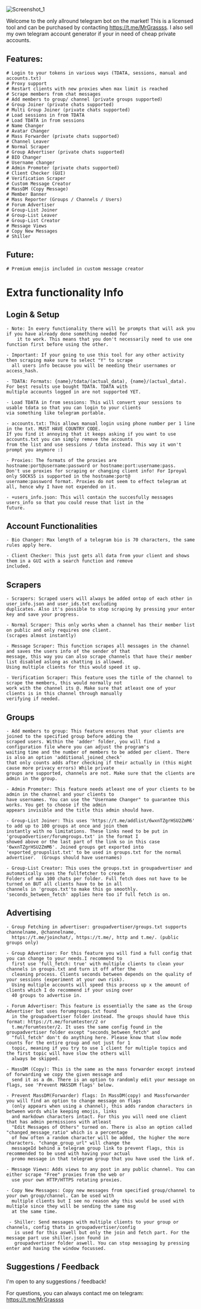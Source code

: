![Screenshot_1](https://github.com/MrGrasss/TeleBlitz-BestTelebot/assets/132838549/caca70f2-d02c-4960-ba7c-84ba61073c71)

Welcome to the only allround telegram bot on the market!
This is a licensed tool and can be purchased by contacting https://t.me/MrGrassss.
I also sell my own telegram account generator if your in need of cheap private accounts.

## Features:

    # Login to your tokens in various ways (TDATA, sessions, manual and accounts.txt)
    # Proxy support
    # Restart clients with new proxies when max limit is reached
    # Scrape members from chat messages
    # Add members to group/ channel (private groups supported)
    # Group Joiner (private chats supported)
    # Multi Group Joiner (private chats supported)
    # Load sessions in from TDATA
    # Load TDATA in from sessions
    # Name Changer
    # Avatar Changer
    # Mass Forwarder (private chats supported)
    # Channel Leaver
    # Normal Scraper
    # Group Advertiser (private chats supported)
    # BIO Changer
    # Username changer
    # Admin Promoter (private chats supported)
    # Client Checker (GUI)
    # Verification Scraper
    # Custom Message Creator
    # MassDM (Copy Message)
    # Member Banner
    # Mass Reporter (Groups / Channels / Users)
    # Forum Advertiser
    # Group-List Joiner
    # Group-List Leaver
    # Group-List Creator 
    # Message Views
    # Copy New Messages
    # Shiller

## Future:

    # Premium emojis included in custom message creator

# Extra functionality Info
## Login & Setup
    - Note: In every functionality there will be prompts that will ask you if you have already done something needed for
        it to work. This means that you don't necessarily need to use one function first before using the other.

    - Important: If your going to use this tool for any other activity then scraping make sure to select "Y" to scrape
      all users info because you will be needing their usernames or access_hash.
    
    - TDATA: Formats: {name}/tdata/(actual_data), {name}/(actual_data). For best results use bought TDATA. TDATA with 
    multiple accounts logged in are not supported YET. 
    
    - Load TDATA in from sessions: This will convert your sessions to usable tdata so that you can login to your clients
    via something like telegram portable.
    
    - accounts.txt: This allows manual login using phone number per 1 line in the txt. MUST HAVE COUNTRY CODE.
    If you find it annoying that it keeps asking if you want to use accounts.txt you can simply remove the accounts
    from the list and use sessions / tdata instead. This way it won't prompt you anymore :)
    
    - Proxies: The formats of the proxies are hostname:port@username:password or hostname:port:username:pass.
    Don't use proxies for scraping or changing client info! For Iproyal only SOCKS5 is supported in the hostname:port@
    username:password format. Proxies do not seem to effect telegram at all, hence why I have not expended on it. 
    
    - +users_info.json: This will contain the succesfully messages users_info so that you could reuse that list in the 
    future.
  
## Account Functionalities
    - Bio Changer: Max length of a telegram bio is 70 characters, the same rules apply here.
    
    - Client Checker: This just gets all data from your client and shows them in a GUI with a search function and remove
    included.

## Scrapers

    - Scrapers: Scraped users will always be added ontop of each other in user_info.json and user_ids.txt excluding 
    duplicates. Also it's possible to stop scraping by pressing your enter key and save your progress.

    - Normal Scraper: This only works when a channel has their member list on public and only requires one client.
    (scrapes almost instantly)
    
    - Message Scraper: This function scrapes all messages in the channel and saves the users info of the sender of that
    message, this way you can also scrape channels that have their member list disabled aslong as chatting is allowed.
    Using multiple clients for this would speed it up. 

    - Verification Scraper: This feature uses the title of the channel to scrape the members, this would normally not
    work with the channel its @. Make sure that atleast one of your clients is in this channel through manually
    verifying if needed.
  
## Groups

    - Add members to group: This feature ensures that your clients are joined to the specified group before adding the 
    scraped users. Within the 'adder' folder, you will find a configuration file where you can adjust the program's 
    waiting time and the number of members to be added per client. There is also an option 'additional_joined_check'
    that only counts adds after checking if their actually in (this might cause more privacy errors) While private 
    groups are supported, channels are not. Make sure that the clients are admin in the group.
    
    - Admin Promoter: This feature needs atleast one of your clients to be admin in the channel and your clients to
    have usernames. You can use the "Username Changer" to guarantee this works. You get to choose if the admin
    appears invisible and the title this admin should have.
    
    - Group-List Joiner: This uses 'https://t.me/addlist/6wxnTZgrHSU2ZmM6' to add up to 100 groups at once and join them
    instantly with no limitations. These links need to be put in 'groupadvertiser/forumgroups.txt' in the format I 
    showed above or the last part of the link so in this case '6wxnTZgrHSU2ZmM6'. Joined groups get exported into
    'exported_groupslist.txt' to be used in groups.txt for the normal advertiser.  (Groups should have usernames)

    - Group-List Creator: This uses the groups.txt in groupadvertiser and automatically uses the fullfetcher to create
    Folders of max 100 chats per folder. Full fetch does not have to be turned on BUT all clients have to be in all
    channels in 'groups.txt'to make this go smoothly. 'seconds_between_fetch' applies here too if full fetch is on.

## Advertising

    - Group Fetching in advertiser: groupadvertiser/groups.txt supports channelname, @channelname, 
      https://t.me/joinchat/, https://t.me/, http and t.me/. (public groups only)
        
    - Group Advertiser: For this feature you will find a full config that you can change to your needs.I recommend to 
      first use 'full_fetch: true' with multiple clients to clean your channels in groups.txt and turn it off after the
      cleaning process. Clients seconds between depends on the quality of your sessions (experiment at your own risk).
      Using multiple accounts will speed this process up x the amount of clients which I do recommend if your using over    
      40 groups to advertise in.

    - Forum Advertiser: This feature is essentially the same as the Group Advertiser but uses forumgroups.txt found
      in the groupadvertiser folder instead. The groups should have this format: https://t.me/forumtester/2 or 
      t.me/forumtester/2. It uses the same config found in the groupadvertiser folder except "seconds_between_fetch" and
      "full_fetch" don't do anything here. Please know that slow mode counts for the entire group and not just for 1 
      topic, meaning if you try to use 1 client for multiple topics and the first topic will have slow the others will 
      always be skipped. 
    
    - MassDM (Copy): This is the same as the mass forwarder except instead of forwarding we copy the given message and 
      send it as a dm. There is an option to randomly edit your message on flags, see 'Prevent MASSDM flags' below.

    - Prevent MassDM(Forwarder) flags: In MassDM(copy) and Massforwarder you will find an option to change message on flags
      (only appears when using a channel), this adds random characters in between words while keeping emojis, links 
      and markdown characters intact. For this you will need one client that has admin permissions with atleast 
      "Edit Messages of Others" turned on. There is also an option called "changed_message_ratio" which is a percentage
      of how often a random character will be added, the higher the more characters. "change_group_url" will change the
      messageId behind a telegram group link to prevent flags, this is recommended to be used with having your actual 
      promo message in that telegram group that you have used the link of.
    
    - Message Views: Adds views to any post in any public channel. You can either scrape "Free" proxies from the web or
      use your own HTTP/HTTPS rotating proxies. 
    
    - Copy New Messages: Copy new messages from specified group/channel to your own group/channel. Can be used with 
      multiple clients but I see no reason why this would be used with multiple since they will be sending the same msg
      at the same time.

     - Shiller: Send messages with multiple clients to your group or channels, config thats in groupadvertiser/config
       is used for this aswell but only the join and fetch part. For the message part use shiller.json found in
       groupadvertiser folder aswell. You can stop messaging by pressing enter and having the window focussed.
      
		  
## Suggestions / Feedback

I'm open to any suggestions / feedback!

For questions, you can always contact me on telegram: https://t.me/MrGrassss

